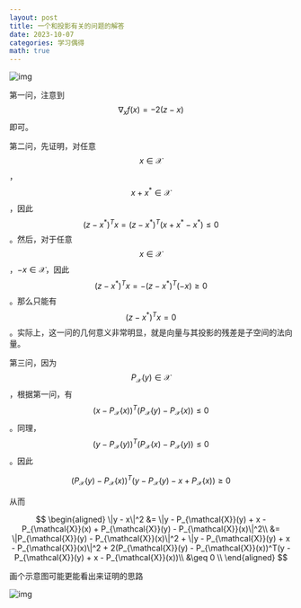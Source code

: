 ```yaml
---
layout: post
title: 一个和投影有关的问题的解答
date: 2023-10-07
categories: 学习偶得
math: true
---
```


![img](https://pic2.zhimg.com/v2-eb6fb600d8b253ef296f7474bbf5e785_r.jpg)

第一问，注意到$$\nabla_x f(x) = -2(z - x)$$即可。

第二问，先证明，对任意$$x\in\mathcal{X}$$，$$x + x^* \in\mathcal{X}$$，因此$$(z - x^*)^T x = (z - x^*)^T(x + x^* - x^*)\leq 0$$。然后，对于任意$$x\in\mathcal{X}$$，$-x\in\mathcal{X}$，因此$$(z - x^*)^Tx = -(z - x^*)^T(-x)\geq 0$$。那么只能有$$(z - x^*)^Tx = 0$$。实际上，这一问的几何意义非常明显，就是向量与其投影的残差是子空间的法向量。

第三问，因为$$P_{\mathcal{X}}(y)\in \mathcal{X}$$，根据第一问，有$$(x - P_{\mathcal{X}}(x))^T(P_{\mathcal{X}}(y) - P_{\mathcal{X}}(x))\leq 0$$。同理，$$(y - P_{\mathcal{X}}(y))^T(P_{\mathcal{X}}(x) - P_{\mathcal{X}}(y))\leq 0$$。因此

$$
(P_{\mathcal{X}}(y) - P_{\mathcal{X}}(x))^T(y - P_{\mathcal{X}}(y) - x + P_{\mathcal{X}}(x)) \geq 0
$$

从而

$$
\begin{aligned}
\|y - x\|^2 &= \|y - P_{\mathcal{X}}(y) + x - P_{\mathcal{X}}(x) + P_{\mathcal{X}}(y) - P_{\mathcal{X}}(x)\|^2\\
&= \|P_{\mathcal{X}}(y) - P_{\mathcal{X}}(x)\|^2 + \|y - P_{\mathcal{X}}(y) + x - P_{\mathcal{X}}(x)\|^2 + 2(P_{\mathcal{X}}(y) - P_{\mathcal{X}}(x))^T(y - P_{\mathcal{X}}(y) + x - P_{\mathcal{X}}(x))\\
&\geq 0 \\
\end{aligned}
$$

画个示意图可能更能看出来证明的思路

![img](https://picx.zhimg.com/80/v2-6465d6be99f59b26dffbc2b5c4b98c00_1440w.webp?source=1940ef5c)


